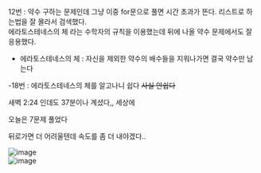 12번 : 약수 구하는 문제인데 그냥 이중 for문으로 풀면 시간 초과가 뜬다. 리스트로 하는법을 잘 몰라서 검색했다.   
에라토스테네스의 체 라는 수학자의 규칙을 이용했는데 뒤에 나올 약수 문제에서도 잘 응용했다.  

- 에라토스테네스의 체 : 자신을 제외한 약수의 배수들을 지워나가면 결국 약수만 남는다  
 
-18번 : 에라토스테네스의 체를 알고나니 쉽다 ~~사실 안쉽다~~  

새벽 2:24 인데도 37분이나 계셨다,, 세상에  

오늘은 7문제 풀었다  

뒤로가면 더 어려울텐데 속도를 좀 더 내야겠다..  


![image](https://user-images.githubusercontent.com/80080041/122097264-73c31a80-ce4a-11eb-9c48-2266d0e62200.png)  
![image](https://user-images.githubusercontent.com/80080041/122234583-f48c2000-cef7-11eb-819a-2ae745349f4b.png)  

